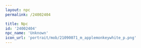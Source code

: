 ```yaml
---
layout: npc
permalink: /24002404

title: Npc
id: '24002404'
npc_name: 'Unknown'
icon_url: 'portrait/mob/21090071_m_applemonkeywhite_p.png'
---
```

